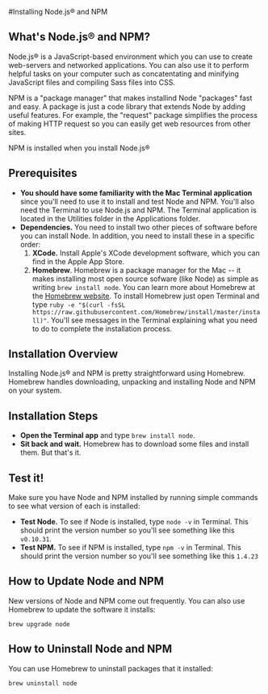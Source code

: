 #Installing Node.js® and NPM

## What's Node.js®  and NPM?
Node.js® is a JavaScript-based environment which you can use to create web-servers and networked applications. You can also use it to perform helpful tasks on your computer such as concatentating and minifying JavaScript files and compiling Sass files into CSS.

NPM is a "package manager" that makes installind Node "packages" fast and easy. A package is just a code library that extends Node by adding useful features. For example, the "request" package simplifies the process of making HTTP request so you can easily get web resources from other sites.

NPM is installed when you install Node.js®

## Prerequisites
* **You should have some familiarity with the Mac Terminal application** since you'll need to use it to install and test Node and NPM. You'll also need the Terminal to use Node.js and NPM. The Terminal application is located in the Utilities folder in the Applications folder.
* **Dependencies.** You need to install two other pieces of software before you can install Node. In addition, you need to install these in a specific order:
  1. **XCode.** Install Apple's XCode development software, which you can find in the Apple App Store. 
  2. **Homebrew**. Homebrew is a package manager for the Mac -- it makes installing most open source sofware (like Node) as simple as writing `brew install node`. You can learn more about Homebrew at the [Homebrew website](http://brew.sh/). To install Homebrew just open Terminal and type `ruby -e "$(curl -fsSL https://raw.githubusercontent.com/Homebrew/install/master/install)"`. You'll see messages in the Terminal explaining what you need to do to complete the installation process.

## Installation Overview
Installing Node.js® and NPM is pretty straightforward using Homebrew. Homebrew handles downloading, unpacking and installing Node and NPM on your system.

## Installation Steps
* **Open the Terminal app** and type `brew install node`.
* **Sit back and wait.** Homebrew has to download some files and install them. But that's it.
 
## Test it!
Make sure you have Node and NPM installed by running simple commands to see what version of each is installed:

* **Test Node.** To see if Node is installed, type `node -v` in Terminal. This should print the version number so you'll see something like this `v0.10.31`.
* **Test NPM.** To see if NPM is installed, type `npm -v` in Terminal. This should print the version number so you'll see something like this `1.4.23`

## How to Update Node and NPM
New versions of Node and NPM come out frequently. You can also use Homebrew to update the software it installs:

`brew upgrade node`

## How to Uninstall Node and NPM
You can use Homebrew to uninstall packages that it installed:

`brew uninstall node`